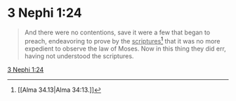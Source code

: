 # 3 Nephi 1:24

> And there were no contentions, save it were a few that began to preach, endeavoring to prove by the <u>scriptures</u>[^a] that it was no more expedient to observe the law of Moses. Now in this thing they did err, having not understood the scriptures.

[3 Nephi 1:24](https://www.churchofjesuschrist.org/study/scriptures/bofm/3-ne/1?lang=eng&id=p24#p24)


[^a]: [[Alma 34.13|Alma 34:13.]]
